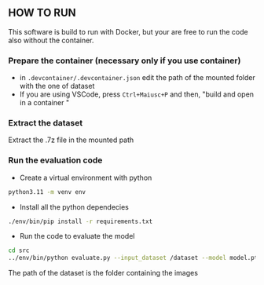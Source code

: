 ## HOW TO RUN
This software is build to run with Docker, but your are free to run the code also without the container.
### Prepare the container (necessary only if you use container)

- in `.devcontainer/.devcontainer.json` edit the path of the mounted folder with the one of dataset
- If you are using VSCode, press `Ctrl+Maiusc+P` and then, "build and open in a container "

### Extract the dataset
Extract the .7z file in the mounted path
### Run the evaluation code
- Create a virtual environment with python 
```bash
python3.11 -m venv env
```
- Install all the python dependecies
```bash
./env/bin/pip install -r requirements.txt
```
- Run the code to evaluate the model
```bash
cd src
../env/bin/python evaluate.py --input_dataset /dataset --model model.pth
```
The path of the dataset is the folder containing the images